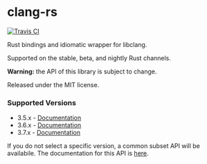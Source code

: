 clang-rs
========

[![Travis CI](https://travis-ci.org/KyleMayes/clang-rs.svg?branch=master)](https://travis-ci.org/KyleMayes/clang-rs)

Rust bindings and idiomatic wrapper for libclang.

Supported on the stable, beta, and nightly Rust channels.

**Warning:** the API of this library is subject to change.

Released under the MIT license.

### Supported Versions

* 3.5.x - [Documentation](https://kylemayes.github.io/clang-rs/3_5/clang)
* 3.6.x - [Documentation](https://kylemayes.github.io/clang-rs/3_6/clang)
* 3.7.x - [Documentation](https://kylemayes.github.io/clang-rs/3_7/clang)

If you do not select a specific version, a common subset API will be availabile. The documentation
for this API is [here](https://kylemayes.github.io/clang-rs/all/clang).
